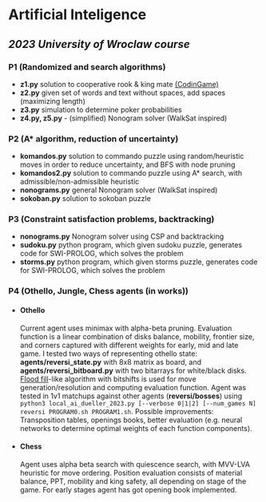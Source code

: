 # Artificial Inteligence
## *2023 University of Wroclaw course*
### P1 (Randomized and search algorithms) 
- **z1.py**  solution to cooperative rook & king mate [(CodinGame)](https://www.codingame.com/training/medium/cooperative-mate-with-rook)
- **z2.py**  given set of words and text without spaces, add spaces (maximizing length)
- **z3.py**  simulation to determine poker probabilities
- **z4.py, z5.py** - (simplified) Nonogram solver (WalkSat inspired)
### P2 (A* algorithm, reduction of uncertainty)
- **komandos.py**  solution to commando puzzle using random/heuristic moves in order to reduce uncertainty, and BFS with node pruning
- **komandos2.py**  solution to commando puzzle using A* search, with admissible/non-admissible heuristic
- **nonograms.py**  general Nonogram solver (WalkSat inspired)
- **sokoban.py** solution to sokoban puzzle
### P3 (Constraint satisfaction problems, backtracking)
- **nonograms.py**  Nonogram solver using CSP and backtracking
- **sudoku.py**  python program, which given sudoku puzzle, generates code for SWI-PROLOG, which solves the problem 
- **storms.py** python program, which given storms puzzle, generates code for SWI-PROLOG, which solves the problem 
### P4 (Othello, Jungle, Chess agents (in works))
- #### **Othello** 
    Current agent uses minimax with alpha-beta pruning. Evaluation function is a linear combination of disks balance, mobility, frontier size, and corners captured with different weights for early, mid and late game. I tested two ways of representing othello state: **agents/reversi_state.py** with 8x8 matrix as board, and  **agents/reversi_bitboard.py** with two bitarrays for white/black disks. [Flood fill](https://www.chessprogramming.org/Dumb7Fill)-like algorithm with bitshifts is used for move generation/resolution and computing evaluation function. Agent was tested in 1v1 matchups against other agents (**reversi/bosses**) using `python3 local_ai_dueller_2023.py [--verbose 0|1|2] [--num_games N] reversi PROGRAM0.sh PROGRAM1.sh`. Possible improvements: Transposition tables, openings books, better evaluation (e.g. neural networks to determine optimal weights of each function components).
    
- #### **Chess** 
    Agent uses alpha beta search with quiescence search, with MVV-LVA heuristic for move ordering. Position evaluation consists of material balance, PPT, mobility and king safety, all depending on stage of the game. For early stages agent has got opening book implemented. 



